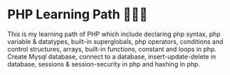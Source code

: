 # PHP Learning Path 🔷🔶🔷

This is my learning path of PHP which include declaring php syntax, php variable & datatypes, built-in superglobals, php operators, conditions and control structures, arrays, built-in functions, constant and loops in php.
Create Mysql database, connect to a database, insert-update-delete in database, sessions & session-security in php and hashing in php.
